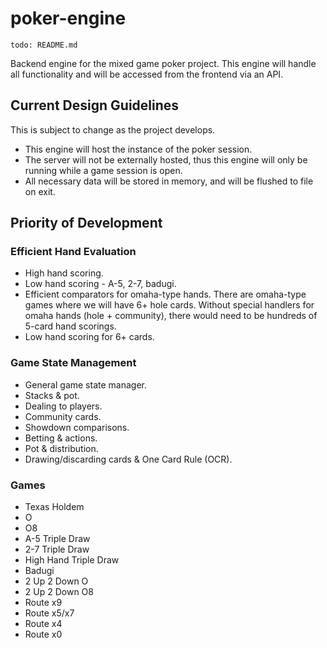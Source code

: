# poker-engine

`todo: README.md`

Backend engine for the mixed game poker project.  This engine will handle all functionality and will be accessed from the frontend via an API.

## Current Design Guidelines

This is subject to change as the project develops.

- This engine will host the instance of the poker session.
- The server will not be externally hosted, thus this engine will only be running while a game session is open.
- All necessary data will be stored in memory, and will be flushed to file on exit.


## Priority of Development

### Efficient Hand Evaluation
- High hand scoring.
- Low hand scoring - A-5, 2-7, badugi.
- Efficient comparators for omaha-type hands.  There are omaha-type games where we will have 6+ hole cards.  Without special handlers for omaha hands (hole + community), there would need to be hundreds of 5-card hand scorings.
- Low hand scoring for 6+ cards.

### Game State Management
- General game state manager.
- Stacks & pot.
- Dealing to players.
- Community cards.
- Showdown comparisons.
- Betting & actions.
- Pot & distribution.
- Drawing/discarding cards & One Card Rule (OCR).

### Games
- Texas Holdem
- O
- O8
- A-5 Triple Draw
- 2-7 Triple Draw
- High Hand Triple Draw
- Badugi
- 2 Up 2 Down O
- 2 Up 2 Down O8
- Route x9
- Route x5/x7
- Route x4
- Route x0
